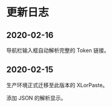 # 更新日志

## 2020-02-16

导航栏输入框自动解析完整的 Token 链接。

## 2020-02-15

生产环境正式迁移至此版本的 XLorPaste。

添加 JSON 的解析显示。
